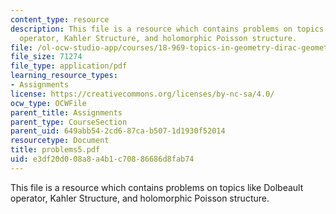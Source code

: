 ```yaml
---
content_type: resource
description: This file is a resource which contains problems on topics like Dolbeault
  operator, Kahler Structure, and holomorphic Poisson structure.
file: /ol-ocw-studio-app/courses/18-969-topics-in-geometry-dirac-geometry-fall-2006/e3df20d008a8a4b1c70886686d8fab74_problems5.pdf
file_size: 71274
file_type: application/pdf
learning_resource_types:
- Assignments
license: https://creativecommons.org/licenses/by-nc-sa/4.0/
ocw_type: OCWFile
parent_title: Assignments
parent_type: CourseSection
parent_uid: 649abb54-2cd6-87ca-b507-1d1930f52014
resourcetype: Document
title: problems5.pdf
uid: e3df20d0-08a8-a4b1-c708-86686d8fab74
---
```

This file is a resource which contains problems on topics like Dolbeault operator, Kahler Structure, and holomorphic Poisson structure.